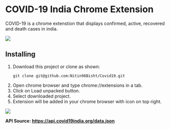 # COVID-19 India Chrome Extension
COVID-19 is a chrome extenstion that displays confirmed, active, recovered and death cases in india.

<img src="https://i.imgur.com/RECrSLU.png">

## Installing

<ol>
  <li>Download this project or clone as shown:</li>
  

  ```git clone git@github.com:Nitin96Bisht/Covid19.git```

  <li>Open chrome browser and type chrome://extensions in a tab.</li>
  <li>Click on Load unpacked button.</li>
  <li>Select downloaded project.</li>
  <li>Extension will be added in your chrome browser with icon on top right.</li>
</ol>

<img src="https://i.imgur.com/XeLjVp3.png">

<b>API Source:<b> <a href="https://api.covid19india.org/data.json" target="_blank">https://api.covid19india.org/data.json</a>

